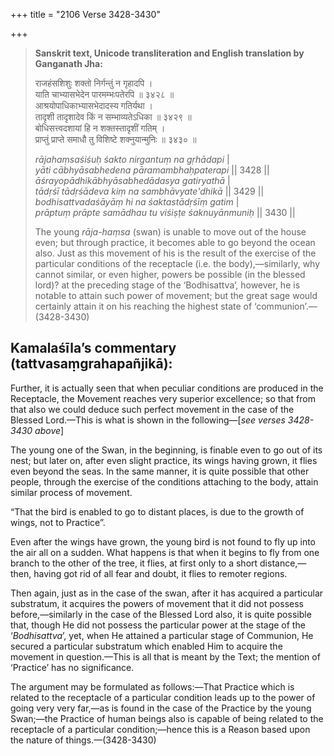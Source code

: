 +++
title = "2106 Verse 3428-3430"

+++
> **Sanskrit text, Unicode transliteration and English translation by Ganganath Jha:** 
>
> राजहंसशिशुः शक्तो निर्गन्तुं न गृहादपि ।  
> याति चाभ्यासभेदेन पारमम्भःपतेरपि ॥ ३४२८ ॥  
> आश्रयोपाधिकाभ्यासभेदादस्य गतिर्यथा ।  
> तादृशी तादृशादेव किं न सम्भाव्यतेऽधिका ॥ ३४२९ ॥  
> बोधिसत्त्वदशायां हि न शक्तस्तादृशीं गतिम् ।  
> प्राप्तुं प्राप्ते समाधौ तु विशिष्टे शक्नुयान्मुनिः ॥ ३४३० ॥ 
>
> *rājahaṃsaśiśuḥ śakto nirgantuṃ na gṛhādapi* \|  
> *yāti cābhyāsabhedena pāramambhaḥpaterapi* \|\| 3428 \|\|  
> *āśrayopādhikābhyāsabhedādasya gatiryathā* \|  
> *tādṛśī tādṛśādeva kiṃ na sambhāvyate'dhikā* \|\| 3429 \|\|  
> *bodhisattvadaśāyāṃ hi na śaktastādṛśīṃ gatim* \|  
> *prāptuṃ prāpte samādhau tu viśiṣṭe śaknuyānmuniḥ* \|\| 3430 \|\| 
>
> The young *rāja-haṃsa* (swan) is unable to move out of the house even; but through practice, it becomes able to go beyond the ocean also. Just as this movement of his is the result of the exercise of the particular conditions of the receptacle (i.e. the body),—similarly, why cannot similar, or even higher, powers be possible (in the blessed lord)? at the preceding stage of the ‘Bodhisattva’, however, he is notable to attain such power of movement; but the great sage would certainly attain it on his reaching the highest state of ‘communion’.—(3428-3430)



## Kamalaśīla’s commentary (tattvasaṃgrahapañjikā):

Further, it is actually seen that when peculiar conditions are produced in the Receptacle, the Movement reaches very superior excellence; so that from that also we could deduce such perfect movement in the case of the Blessed Lord.—This is what is shown in the following—[*see verses 3428-3430 above*]

The young one of the Swan, in the beginning, is finable even to go out of its nest; but later on, after even slight practice, its wings having grown, it flies even beyond the seas. In the same manner, it is quite possible that other people, through the exercise of the conditions attaching to the body, attain similar process of movement.

“That the bird is enabled to go to distant places, is due to the growth of wings, not to Practice”.

Even after the wings have grown, the young bird is not found to fly up into the air all on a sudden. What happens is that when it begins to fly from one branch to the other of the tree, it flies, at first only to a short distance,—then, having got rid of all fear and doubt, it flies to remoter regions.

Then again, just as in the case of the swan, after it has acquired a particular substratum, it acquires the powers of movement that it did not possess before,—similarly in the case of the Blessed Lord also, it is quite possible that, though He did not possess the particular power at the stage of the ‘*Bodhisattva*’, yet, when He attained a particular stage of Communion, He secured a particular substratum which enabled Him to acquire the movement in question.—This is all that is meant by the Text; the mention of ‘Practice’ has no significance.

The argument may be formulated as follows:—That Practice which is related to the receptacle of a particular condition leads up to the power of going very very far,—as is found in the case of the Practice by the young Swan;—the Practice of human beings also is capable of being related to the receptacle of a particular condition;—hence this is a Reason based upon the nature of things.—(3428-3430)



